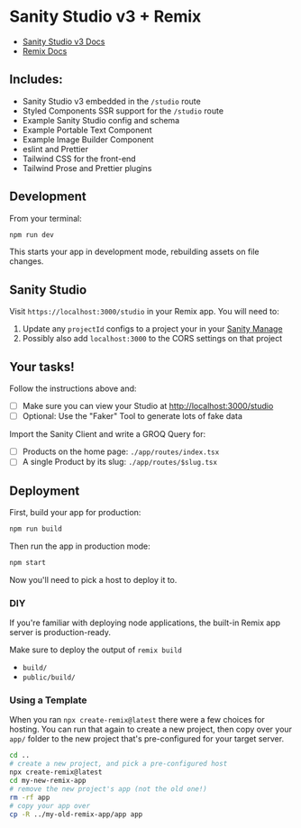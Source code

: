 # Sanity Studio v3 + Remix

- [Sanity Studio v3 Docs](https://beta.sanity.io)
- [Remix Docs](https://remix.run/docs)

## Includes:

- Sanity Studio v3 embedded in the `/studio` route
- Styled Components SSR support for the `/studio` route
- Example Sanity Studio config and schema
- Example Portable Text Component
- Example Image Builder Component
- eslint and Prettier
- Tailwind CSS for the front-end
- Tailwind Prose and Prettier plugins

## Development

From your terminal:

```sh
npm run dev
```

This starts your app in development mode, rebuilding assets on file changes.

## Sanity Studio

Visit `https://localhost:3000/studio` in your Remix app. You will need to:

1. Update any `projectId` configs to a project your in your [Sanity Manage](https://sanity.io/manage)
2. Possibly also add `localhost:3000` to the CORS settings on that project

## Your tasks!

Follow the instructions above and:

- [ ] Make sure you can view your Studio at [http://localhost:3000/studio](http://localhost:3000/studio)
- [ ] Optional: Use the "Faker" Tool to generate lots of fake data

Import the Sanity Client and write a GROQ Query for:

- [ ] Products on the home page: `./app/routes/index.tsx`
- [ ] A single Product by its slug: `./app/routes/$slug.tsx`

## Deployment

First, build your app for production:

```sh
npm run build
```

Then run the app in production mode:

```sh
npm start
```

Now you'll need to pick a host to deploy it to.

### DIY

If you're familiar with deploying node applications, the built-in Remix app server is production-ready.

Make sure to deploy the output of `remix build`

- `build/`
- `public/build/`

### Using a Template

When you ran `npx create-remix@latest` there were a few choices for hosting. You can run that again to create a new project, then copy over your `app/` folder to the new project that's pre-configured for your target server.

```sh
cd ..
# create a new project, and pick a pre-configured host
npx create-remix@latest
cd my-new-remix-app
# remove the new project's app (not the old one!)
rm -rf app
# copy your app over
cp -R ../my-old-remix-app/app app
```
